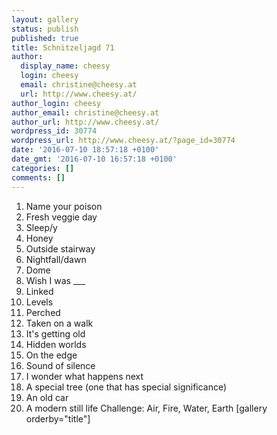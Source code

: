 ```yaml
---
layout: gallery
status: publish
published: true
title: Schnitzeljagd 71
author:
  display_name: cheesy
  login: cheesy
  email: christine@cheesy.at
  url: http://www.cheesy.at/
author_login: cheesy
author_email: christine@cheesy.at
author_url: http://www.cheesy.at/
wordpress_id: 30774
wordpress_url: http://www.cheesy.at/?page_id=30774
date: '2016-07-10 18:57:18 +0100'
date_gmt: '2016-07-10 16:57:18 +0100'
categories: []
comments: []
---
```

1. Name your poison
2. Fresh veggie day
3. Sleep/y
4. Honey
5. Outside stairway
6. Nightfall/dawn
7. Dome
8. Wish I was \_\_\_
9. Linked
10. Levels
11. Perched
12. Taken on a walk
13. It's getting old
14. Hidden worlds
15. On the edge
16. Sound of silence
17. I wonder what happens next
18. A special tree (one that has special significance)
19. An old car
20. A modern still life
Challenge: Air, Fire, Water, Earth
[gallery orderby="title"]
